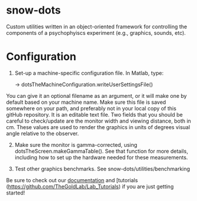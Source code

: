 # snow-dots
Custom utilities written in an object-oriented framework for controlling the components of a psychophyiscs experiment (e.g., graphics, sounds, etc).

# Configuration
1. Set-up a machine-specific configuration file. In Matlab, type:

   -> dotsTheMachineConfiguration.writeUserSettingsFile()
   
You can give it an optional filename as an argument, or it will make one by default based on your machine name. Make sure this file is saved somewhere on your path, and preferably not in your local copy of this gitHub repository. It is an editable text file. Two fields that you should be careful to check/update are the monitor width and viewing distance, both in cm. These values are used to render the graphics in units of degrees visual angle relative to the observer.

2. Make sure the monitor is gamma-corrected, using dotsTheScreen.makeGammaTable(). See that function for more details, including how to set up the hardware needed for these measurements.

3. Test other graphics benchmarks. See snow-dots/utilities/benchmarking


Be sure to check out our [documentation](https://thegoldlab.github.io/SnowDotsDocumentation/index.html) and [tutorials (https://github.com/TheGoldLab/Lab_Tutorials) if you are just getting started!
